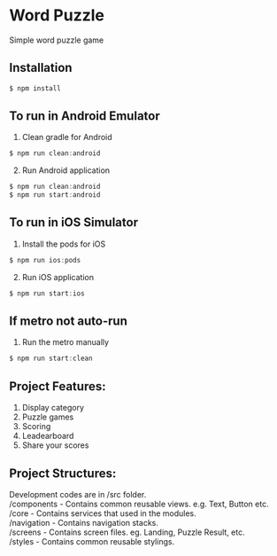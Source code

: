 # Word Puzzle

Simple word puzzle game

## Installation
```js
$ npm install
```

## To run in Android Emulator
1. Clean gradle for Android

```js
$ npm run clean:android
```

2. Run Android application
```js
$ npm run clean:android
$ npm run start:android
```

## To run in iOS Simulator

1. Install the pods for iOS
```js
$ npm run ios:pods
```

2. Run iOS application
```js
$ npm run start:ios
```

## If metro not auto-run

1. Run the metro manually
```js
$ npm run start:clean
```


## Project Features:
1. Display category
2. Puzzle games
3. Scoring
4. Leadearboard
5. Share your scores

## Project Structures:
Development codes are in /src folder.   
/components - Contains common reusable views. e.g. Text, Button etc.  
/core - Contains services that used in the modules.  
/navigation - Contains navigation stacks.  
/screens - Contains screen files. eg. Landing, Puzzle Result, etc.  
/styles - Contains common reusable stylings.  

